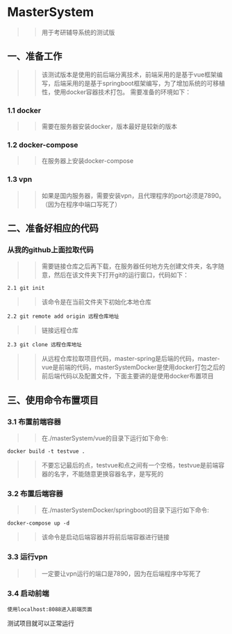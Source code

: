 # MasterSystem
>>用于考研辅导系统的测试版
## 一、准备工作
>>该测试版本是使用的前后端分离技术，前端采用的是基于vue框架编写，后端采用的是基于springboot框架编写，为了增加系统的可移植性，使用docker容器技术打包。
需要准备的环境如下：
### 1.1 docker
>>需要在服务器安装docker，版本最好是较新的版本
### 1.2 docker-compose
>>在服务器上安装docker-compose
### 1.3 vpn
>>如果是国内服务器，需要安装vpn，且代理程序的port必须是7890。（因为在程序中端口写死了）
## 二、准备好相应的代码
### 从我的github上面拉取代码
>>需要链接仓库之后再下载，在服务器任何地方先创建文件夹，名字随意，然后在该文件夹下打开git的运行窗口，代码如下：
~~~
2.1 git init
~~~
>>该命令是在当前文件夹下初始化本地仓库
~~~
2.2 git remote add origin 远程仓库地址
~~~
>>链接远程仓库
~~~
2.3 git clone 远程仓库地址
~~~
>>从远程仓库拉取项目代码，master-spring是后端的代码，master-vue是前端的代码，masterSystemDocker是使用docker打包之后的前后端代码以及配置文件，下面主要讲的是使用docker布置项目
## 三、使用命令布置项目
### 3.1 布置前端容器
>> 在./masterSystem/vue的目录下运行如下命令:
~~~
docker build -t testvue .
~~~
>> 不要忘记最后的点，testvue和点之间有一个空格，testvue是前端容器的名字，不能随意更换容器名字，是写死的
### 3.2 布置后端容器
>> 在./masterSystemDocker/springboot的目录下运行如下命令:
~~~
docker-compose up -d
~~~
>> 该命令是启动后端容器并将前后端容器进行链接
### 3.3 运行vpn
>> 一定要让vpn运行的端口是7890，因为在后端程序中写死了
### 3.4 启动前端
~~~
使用localhost:8088进入前端页面
~~~
测试项目就可以正常运行
